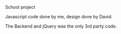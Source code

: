 School project

Javascript code done by me, design done by David.

The Backend and jQuery was the only 3rd party code.
